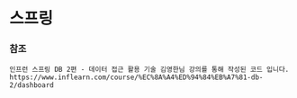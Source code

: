 # 스프링
### 참조
    인프런 스프링 DB 2편 - 데이터 접근 활용 기술 김영한님 강의를 통해 작성된 코드 입니다.
    https://www.inflearn.com/course/%EC%8A%A4%ED%94%84%EB%A7%81-db-2/dashboard